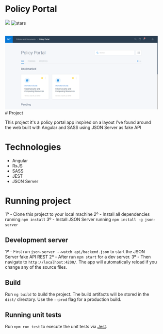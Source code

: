 <h1>Policy Portal</h1>

<div>

<img src="https://img.shields.io/static/v1?label=PRs&message=welcome&color=43bd16&labelColor=535353" />

<img alt="stars" src="https://img.shields.io/github/stars/DaniloLima122/policy-portal?color=43bd16">

</div>


<br/>
<br/>

<img src="./project.png">

<br/>
# Project
 
This project it's a policy portal app inspired on a layout I've found around the web built with Angular and SASS using JSON Server as fake API
# Technologies
- Angular
- RxJS
- SASS
- JEST
- JSON Server


# Running project

1º - Clone this project to your local machine
2º - Install all dependencies running `npm install`
3º - Install JSON Server running `npm install -g json-server`
## Development server

1º - First run `json-server --watch api/backend.json` to start the JSON Server fake API REST 
2º - After run `npm start` for a dev server. 
3º - Then navigate to `http://localhost:4200/`. The app will automatically reload if you change any of the source files.

## Build

Run `ng build` to build the project. The build artifacts will be stored in the `dist/` directory. Use the `--prod` flag for a production build.

## Running unit tests

Run `npm run test` to execute the unit tests via [Jest](https://jestjs.io/pt-BR/).


